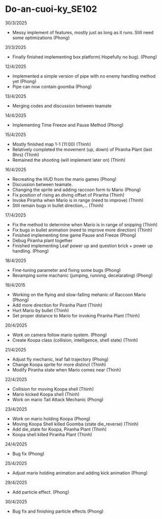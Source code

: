 # Do-an-cuoi-ky_SE102

30/3/2025
- Messy implement of features, mostly just as long as it runs. Still need some optimizations (Phong)

31/3/2025
- Finally finished implementing box platform( Hopefully no bug). (Phong)

12/4/2025
- Implemented a simple version of pipe with no enemy handling method yet (Phong)
- Pipe can now contain goomba (Phong)

13/4/2025
- Merging codes and discussion between teamate

14/4/2025
- Implementing Time Freeze and Pause Method (Phong)

15/4/2025
- Mostly finished map 1-1 (11:00) (Thinh)
- Relatively completed the movement (up, down) of Piranha Plant (last 8hrs) (Thinh)
- Remained the shooting (will implement later on) (Thinh)

16/4/2025
- Recreating the HUD from the mario games (Phong)
- Discussion between teamate.
- Changing the sprite and adding raccoon form to Mario (Phong)
- Fix position of rising an diving offset of Piranha (Thinh)
- Invoke Piranha when Mario is in range (need to improve) (Thinh)
- Still remain bugs in bullet direction,... (Thinh)

17/4/2025
- Fix the method to determine when Mario is in range of snipping (Thinh)
- Fix bugs in bullet animation (need to improve more direction) (Thinh)
- Finished implementing time game Pause and Freeze (Phong)
- Debug Piranha plant together
- Finished implementing Leaf power up and question brick + power up handling. (Phong)

18/4/2025
- Fine-tuning parameter and fixing some bugs (Phong)
- Revamping some machanic (jumping, running, decelarating) (Phong)

19/4/2015
- Working on the flying and slow-falling mehanic of Raccoon Mario (Phong)
- Add more direction for Piranha Plant (Thinh)
- Hurt Mario by bullet (Thinh)
- Set proper distance to Mario for invoking Piranha Plant (Thinh)

20/4/2025
- Work on camera follow mario system. (Phong)
- Create Koopa class (collision, intelligence, shell state) (Thinh)

21/4/2025
- Adjust fly mechanic, leaf fall trajectory (Phong)
- Change Koopa sprite for more distinct (Thinh)
- Modify Piranha state when Mario comes near (Thinh)

22/4/2025
- Collision for moving Koopa shell (Thinh)
- Mario kicked Koopa shell (Thinh)
- Work on mario Tail Attack Mechanic (Phong)

23/4/2025
- Work on mario holding Koopa (Phong)
- Moving Koopa Shell killed Goomba (state die_reverse) (Thinh)
- Add die_state for Koopa, Piranha Plant (Thinh)
- Koopa shell killed Piranha Plant (Thinh)

24/4/2025
- Bug fix (Phong)

25/4/2025
- Adjust mario holding animation and adding kick animation (Phong)

29/4/2025
- Add particle effect. (Phong)

30/4/2025
- Bug fix and finishing particle effects (Phong)

